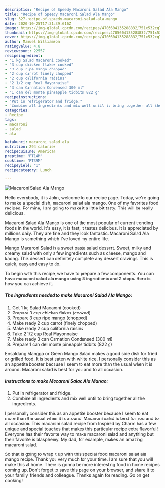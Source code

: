 ```yaml
---
description: "Recipe of Speedy Macaroni Salad Ala Mango"
title: "Recipe of Speedy Macaroni Salad Ala Mango"
slug: 327-recipe-of-speedy-macaroni-salad-ala-mango
date: 2020-10-25T17:31:39.616Z
image: https://img-global.cpcdn.com/recipes/4705604135288832/751x532cq70/macaroni-salad-ala-mango-recipe-main-photo.jpg
thumbnail: https://img-global.cpcdn.com/recipes/4705604135288832/751x532cq70/macaroni-salad-ala-mango-recipe-main-photo.jpg
cover: https://img-global.cpcdn.com/recipes/4705604135288832/751x532cq70/macaroni-salad-ala-mango-recipe-main-photo.jpg
author: Manuel Williamson
ratingvalue: 4.8
reviewcount: 22557
recipeingredient:
- "1 kg Salad Macaroni cooked"
- "3 cup chicken flakes cooked"
- "3 cup ripe mango chopped"
- "2 cup carrot finely chopped"
- "2 cup california raisins"
- "2 1/2 cup Real Mayonnaise"
- "3 can Carnation Condensed 300 ml"
- "1 can del monte pineapple tidbits 822 g"
recipeinstructions:
- "Put in refrigerator and fridge."
- "Combine all ingredients and mix well until to bring together all the ingredients."
categories:
- Recipe
tags:
- macaroni
- salad
- ala

katakunci: macaroni salad ala 
nutrition: 294 calories
recipecuisine: American
preptime: "PT14M"
cooktime: "PT39M"
recipeyield: "1"
recipecategory: Lunch

---
```



![Macaroni Salad Ala Mango](https://img-global.cpcdn.com/recipes/4705604135288832/751x532cq70/macaroni-salad-ala-mango-recipe-main-photo.jpg)

Hello everybody, it is John, welcome to our recipe page. Today, we're going to make a special dish, macaroni salad ala mango. One of my favorites food recipes. For mine, I am going to make it a little bit tasty. This will be really delicious.

Macaroni Salad Ala Mango is one of the most popular of current trending foods in the world. It's easy, it is fast, it tastes delicious. It is appreciated by millions daily. They are fine and they look fantastic. Macaroni Salad Ala Mango is something which I've loved my entire life.

Mango Macaroni Salad is a sweet pasta salad dessert. Sweet, milky and creamy salad with only a few ingredients such as cheese, mango and kaong. This dessert can definitely complete any dessert cravings. This is quick, easy and easy to do.


To begin with this recipe, we have to prepare a few components. You can have macaroni salad ala mango using 8 ingredients and 2 steps. Here is how you can achieve it.

<!--inarticleads1-->

##### The ingredients needed to make Macaroni Salad Ala Mango:

1. Get 1 kg Salad Macaroni (cooked)
1. Prepare 3 cup chicken flakes (cooked)
1. Prepare 3 cup ripe mango (chopped)
1. Make ready 2 cup carrot (finely chopped)
1. Make ready 2 cup california raisins
1. Take 2 1/2 cup Real Mayonnaise
1. Make ready 3 can Carnation Condensed (300 ml)
1. Prepare 1 can del monte pineapple tidbits (822 g)


Ensaldang Mangga or Green Mango Salad makes a good side dish for fried or grilled food. It is best eaten with white rice. I personally consider this as an appetite booster because I seem to eat more than the usual when it is around. Macaroni salad is best for you and to all occasion. 

<!--inarticleads2-->

##### Instructions to make Macaroni Salad Ala Mango:

1. Put in refrigerator and fridge.
1. Combine all ingredients and mix well until to bring together all the ingredients.


I personally consider this as an appetite booster because I seem to eat more than the usual when it is around. Macaroni salad is best for you and to all occasion. This macaroni salad recipe from Inspired by Charm has a few unique and special touches that makes this particular recipe extra flavorful! Everyone has their favorite way to make macaroni salad and anything but their favorite is blasphemy. My dad, for example, makes an amazing macaroni salad. 

So that is going to wrap it up with this special food macaroni salad ala mango recipe. Thank you very much for your time. I am sure that you will make this at home. There is gonna be more interesting food in home recipes coming up. Don't forget to save this page on your browser, and share it to your family, friends and colleague. Thanks again for reading. Go on get cooking!
